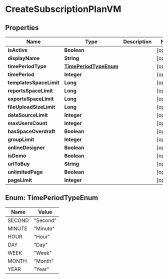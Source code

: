 

# CreateSubscriptionPlanVM


## Properties

Name | Type | Description | Notes
------------ | ------------- | ------------- | -------------
**isActive** | **Boolean** |  |  [optional]
**displayName** | **String** |  |  [optional]
**timePeriodType** | [**TimePeriodTypeEnum**](#TimePeriodTypeEnum) |  |  [optional]
**timePeriod** | **Integer** |  |  [optional]
**templatesSpaceLimit** | **Long** |  |  [optional]
**reportsSpaceLimit** | **Long** |  |  [optional]
**exportsSpaceLimit** | **Long** |  |  [optional]
**fileUploadSizeLimit** | **Long** |  |  [optional]
**dataSourceLimit** | **Integer** |  |  [optional]
**maxUsersCount** | **Integer** |  |  [optional]
**hasSpaceOverdraft** | **Boolean** |  |  [optional]
**groupLimit** | **Integer** |  |  [optional]
**onlineDesigner** | **Boolean** |  |  [optional]
**isDemo** | **Boolean** |  |  [optional]
**urlToBuy** | **String** |  |  [optional]
**unlimitedPage** | **Boolean** |  |  [optional]
**pageLimit** | **Integer** |  |  [optional]



## Enum: TimePeriodTypeEnum

Name | Value
---- | -----
SECOND | &quot;Second&quot;
MINUTE | &quot;Minute&quot;
HOUR | &quot;Hour&quot;
DAY | &quot;Day&quot;
WEEK | &quot;Week&quot;
MONTH | &quot;Month&quot;
YEAR | &quot;Year&quot;



